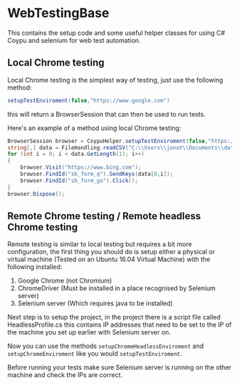 # WebTestingBase
This contains the setup code and some useful helper classes for using C# Coypu and selenium for web test automation.

## Local Chrome testing
Local Chrome testing is the simplest way of testing, just use the following method:
```c#
setupTestEnviroment(false,"https://www.google.com")
```
this will return a BrowserSession that can then be used to run tests.

Here's an example of a method using local Chrome testing:
```c#
BrowserSession browser = CoypuHelper.setupTestEnviroment(false,"https://www.google.com");
string[,] data = FileHandling.readCSV("C:\\Users\\jonat\\Documents\\dataFile.csv");
for (int i = 0; i < data.GetLength(1); i++)
{
    browser.Visit("https://www.bing.com");
    browser.FindId("sb_form_q").SendKeys(data[0,i]);
    browser.FindId("sb_form_go").Click();
}
browser.Dispose();
```


## Remote Chrome testing / Remote headless Chrome testing
Remote testing is similar to local testing but requires a bit more configuration, the first thing you should do is setup either
a physical or virtual machine (Tested on an Ubuntu 16.04 Virtual Machine) with the following installed:
1. Google Chrome (not Chromium)
2. ChromeDriver (Must be installed in a place recognised by Selenium server)
3. Selenium server (Which requires java to be installed)

Next step is to setup the project, in the project there is a script file called HeadlessProfile.cs this contains IP addresses that
need to be set to the IP of the machine you set up earlier with Selenium server on.

Now you can use the methods ```setupChromeHeadlessEnviroment``` and ```setupChromeEnviroment``` 
like you would ```setupTestEnviroment```.

Before running your tests make sure Selenium server is running on the other machine and check the IPs are correct.
